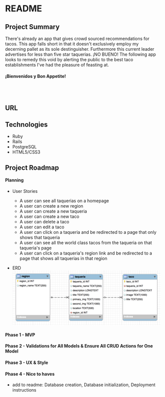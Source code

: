 # README

## Project Summary
  There's already an app that gives crowd sourced recommendations for tacos.  This app falls short in that it doesn't exclusively employ my decerning pallet as its sole destinguisher.  Furthermore this current leader advertises for less than five star taquerias.  ¡NO BUENO!  The following app looks to remedy this void by alerting the public to the best taco establishments I've had the pleasure of feasting at.  <br><h4>¡Bienvenidos y Bon Appetite!</h4><br><br>

## URL

## Technologies
- Ruby
- Rails
- PostgreSQL
- HTML5/CSS3

## Project Roadmap

#### Planning
- User Stories
  - A user can see all taquerias on a homepage
  - A user can create a new region
  - A user can create a new taqueria
  - A user can create a new taco
  - A user can delete a taco
  - A user can edit a taco
  - A user can click on a taqueria and be redirected to a page that only shows that taqueria
  - A user can see all the world class tacos from the taqueria on that taqueria's page
  - A user can click on a taqueria's region link and be redirected to a page that shows all taquerias in that region

- ERD
<br><img src="/app/assets/images/erd.png" width="600">

#### Phase 1 - MVP

#### Phase 2 - Validations for All Models & Ensure All CRUD Actions for One Model

#### Phase 3 - UX & Style

#### Phase 4 - Nice to haves
- add to readme: Database creation, Database initialization, Deployment instructions
